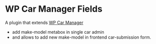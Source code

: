 # WP Car Manager Fields

A plugin that extends [WP Car Manager](https://www.wpcarmanager.com/)
- add make-model metabox in single car admin
- and allows to add new make-model in frontend car-submission form.